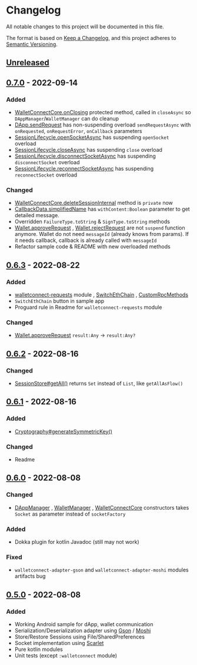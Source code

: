 # Changelog

All notable changes to this project will be documented in this file.

The format is based on [Keep a Changelog](https://keepachangelog.com/en/1.0.0/), and this project adheres
to [Semantic Versioning](https://semver.org/spec/v2.0.0.html).

## [Unreleased]

## [0.7.0] - 2022-09-14

### Added

- [WalletConnectCore.onClosing](walletconnect/src/main/java/walletconnect/WalletConnectCore.kt) protected method, called
  in `closeAsync` so `DAppManager`/`WalletManager` can do cleanup
- [DApp.sendRequest](walletconnect-core/src/main/java/walletconnect/core/DApp.kt) has non-suspending
  overload `sendRequestAsync` with `onRequested`, `onRequestError`, `onCallback` parameters
- [SessionLifecycle.openSocketAsync](walletconnect-core/src/main/java/walletconnect/core/session/SessionLifecycle.kt)
  has suspending `openSocket` overload
- [SessionLifecycle.closeAsync](walletconnect-core/src/main/java/walletconnect/core/session/SessionLifecycle.kt)
  has suspending `close` overload
- [SessionLifecycle.disconnectSocketAsync](walletconnect-core/src/main/java/walletconnect/core/session/SessionLifecycle.kt)
  has suspending `disconnectSocket` overload
- [SessionLifecycle.reconnectSocketAsync](walletconnect-core/src/main/java/walletconnect/core/session/SessionLifecycle.kt)
  has suspending `reconnectSocket` overload

### Changed

- [WalletConnectCore.deleteSessionInternal](walletconnect/src/main/java/walletconnect/WalletConnectCore.kt) method
  is `private` now
- [CallbackData.simplifiedName](walletconnect-core/src/main/java/walletconnect/core/session/callback/CallbackData.kt)
  has `withContent:Boolean` parameter to get detailed message.
- Overridden `FailureType.toString` & `SignType.toString` methods
- [Wallet.approveRequest](walletconnect-core/src/main/java/walletconnect/core/Wallet.kt)
  , [Wallet.rejectRequest](walletconnect-core/src/main/java/walletconnect/core/Wallet.kt) are not `suspend` function
  anymore. Wallet do not need `messageId` (already knows from params). If it needs callback, callback is already called
  with `messageId`
- Refactor sample code & README with new overloaded methods

## [0.6.3] - 2022-08-22

### Added

- [walletconnect-requests](walletconnect-requests) module
  , [SwitchEthChain](walletconnect-requests/src/main/java/walletconnect/requests/wallet/SwitchEthChain.kt)
  , [CustomRpcMethods](walletconnect-requests/src/main/java/walletconnect/requests/CustomRpcMethods.kt)
- `SwitchEthChain` button in sample app
- Proguard rule in Readme for `walletconnect-requests` module

### Changed

- [Wallet.approveRequest](walletconnect-core/src/main/java/walletconnect/core/Wallet.kt) `result:Any` -> `result:Any?`

## [0.6.2] - 2022-08-16

### Changed

- [SessionStore#getAll()](walletconnect-core/src/main/java/walletconnect/core/session_state/SessionStore.kt)
  returns `Set` instead of `List`, like `getAllAsFlow()`

## [0.6.1] - 2022-08-16

### Added

- [Cryptography#generateSymmetricKey()](walletconnect-core/src/main/java/walletconnect/core/cryptography/Cryptography.kt)

### Changed

- Readme

## [0.6.0] - 2022-08-08

### Changed

- [DAppManager](walletconnect/src/main/java/walletconnect/DAppManager.kt)
  , [WalletManager](walletconnect/src/main/java/walletconnect/WalletManager.kt)
  , [WalletConnectCore](walletconnect/src/main/java/walletconnect/WalletConnectCore.kt) constructors takes `Socket` as
  parameter instead of `socketFactory`

### Added

- Dokka plugin for kotlin Javadoc (still may not work)

### Fixed

- `walletconnect-adapter-gson` and `walletconnect-adapter-moshi` modules artifacts bug

## [0.5.0] - 2022-08-08

### Added

- Working Android sample for dApp, wallet communication
- Serialization/Deserialization adapter using [Gson](https://github.com/google/gson)
  / [Moshi](https://github.com/square/moshi)
- Store/Restore Sessions using File/SharedPreferences
- Socket implementation using [Scarlet](https://github.com/tinder/scarlet)
- Pure kotlin modules
- Unit tests (except `:walletconnect` module)

[Unreleased]: https://github.com/jemshit/walletconnect/compare/main...develop

[0.7.0]: https://github.com/jemshit/walletconnect/compare/0.6.6..0.7.0

[0.6.3]: https://github.com/jemshit/walletconnect/compare/0.6.2..0.6.3

[0.6.2]: https://github.com/jemshit/walletconnect/compare/0.6.1..0.6.2

[0.6.1]: https://github.com/jemshit/walletconnect/compare/0.6.0..0.6.1

[0.6.0]: https://github.com/jemshit/walletconnect/compare/0.5.0..0.6.0

[0.5.0]: https://github.com/jemshit/walletconnect/releases/tag/0.5.0